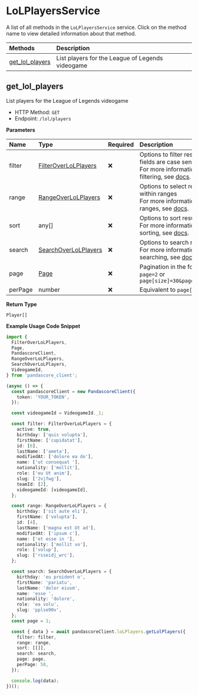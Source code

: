 # LoLPlayersService

A list of all methods in the `LoLPlayersService` service. Click on the method name to view detailed information about that method.

| Methods                             | Description                                      |
| :---------------------------------- | :----------------------------------------------- |
| [get_lol_players](#get_lol_players) | List players for the League of Legends videogame |

## get_lol_players

List players for the League of Legends videogame

- HTTP Method: `GET`
- Endpoint: `/lol/players`

**Parameters**

| Name    | Type                                                      | Required | Description                                                                                                                                         |
| :------ | :-------------------------------------------------------- | :------- | :-------------------------------------------------------------------------------------------------------------------------------------------------- |
| filter  | [FilterOverLoLPlayers](../models/FilterOverLoLPlayers.md) | ❌       | Options to filter results. String fields are case sensitive <br/>For more information on filtering, see [docs](/docs/filtering-and-sorting#filter). |
| range   | [RangeOverLoLPlayers](../models/RangeOverLoLPlayers.md)   | ❌       | Options to select results within ranges <br/>For more information on ranges, see [docs](/docs/filtering-and-sorting#range).                         |
| sort    | any[]                                                     | ❌       | Options to sort results <br/>For more information on sorting, see [docs](/docs/filtering-and-sorting#sort).                                         |
| search  | [SearchOverLoLPlayers](../models/SearchOverLoLPlayers.md) | ❌       | Options to search results <br/>For more information on searching, see [docs](/docs/filtering-and-sorting#search).                                   |
| page    | [Page](../models/Page.md)                                 | ❌       | Pagination in the form of `page=2` or `page[size]=30&page[number]=2`                                                                                |
| perPage | number                                                    | ❌       | Equivalent to `page[size]`                                                                                                                          |

**Return Type**

`Player[]`

**Example Usage Code Snippet**

```typescript
import {
  FilterOverLoLPlayers,
  Page,
  PandascoreClient,
  RangeOverLoLPlayers,
  SearchOverLoLPlayers,
  VideogameId,
} from 'pandascore_client';

(async () => {
  const pandascoreClient = new PandascoreClient({
    token: 'YOUR_TOKEN',
  });

  const videogameId = VideogameId._1;

  const filter: FilterOverLoLPlayers = {
    active: true,
    birthday: ['quis volupta'],
    firstName: ['cupidatat'],
    id: [6],
    lastName: ['ameta'],
    modifiedAt: ['dolore ea do'],
    name: ['ut consequat '],
    nationality: ['mollit'],
    role: ['eu Ut anim'],
    slug: ['2vjfwg'],
    teamId: [2],
    videogameId: [videogameId],
  };

  const range: RangeOverLoLPlayers = {
    birthday: ['sit aute eli'],
    firstName: ['volupta'],
    id: [4],
    lastName: ['magna est Ut ad'],
    modifiedAt: ['ipsum c'],
    name: ['et esse in '],
    nationality: ['mollit vo'],
    role: ['volup'],
    slug: ['rsseidj_wrc'],
  };

  const search: SearchOverLoLPlayers = {
    birthday: 'eu proident o',
    firstName: 'pariatu',
    lastName: 'dolor eiusm',
    name: 'esse ',
    nationality: 'dolore',
    role: 'ea volu',
    slug: 'pplse90v',
  };
  const page = 1;

  const { data } = await pandascoreClient.loLPlayers.getLolPlayers({
    filter: filter,
    range: range,
    sort: [[]],
    search: search,
    page: page,
    perPage: 50,
  });

  console.log(data);
})();
```

<!-- This file was generated by liblab | https://liblab.com/ -->
